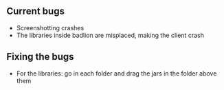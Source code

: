 ## Current bugs
- Screenshotting crashes
- The libraries inside badlion are misplaced, making the client crash

## Fixing the bugs
- For the libraries: go in each folder and drag the jars in the folder above them 
